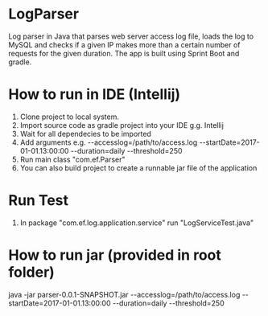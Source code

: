 # LogParser
Log parser in Java that parses web server access log file, loads the log to MySQL and checks if a given IP makes more than a certain number of requests for the given duration.
The app is built using Sprint Boot and gradle.

# How to run in IDE (Intellij)

1. Clone project to local system.
2. Import source code as gradle project into your IDE g.g. Intellij
3. Wait for all dependecies to be imported
4. Add arguments e.g. --accesslog=/path/to/access.log --startDate=2017-01-01.13:00:00 --duration=daily --threshold=250
5. Run main class "com.ef.Parser"
6. You can also build project to create a runnable jar file of the application

# Run Test
1. In package "com.ef.log.application.service" run "LogServiceTest.java"

# How to run jar (provided in root folder)
java -jar parser-0.0.1-SNAPSHOT.jar --accesslog=/path/to/access.log --startDate=2017-01-01.13:00:00 --duration=daily --threshold=250

